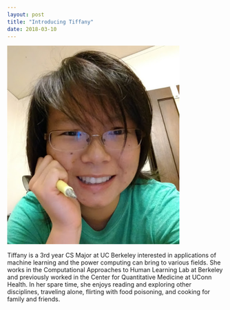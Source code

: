 ```yaml
---
layout: post
title: "Introducing Tiffany"
date: 2018-03-10
---
```



<img src="https://raw.githubusercontent.com/STAT198-Spring18/STAT198-Spring18.github.io/master/_posts/tiffany.jpg" alt="tiffany" style="width: 400px;"/>


Tiffany is a 3rd year CS Major at UC Berkeley interested in applications of machine learning and the power computing can bring to various fields. She works in the Computational Approaches to Human Learning Lab at Berkeley and previously worked in the Center for Quantitative Medicine at UConn Health. In her spare time, she enjoys reading and exploring other disciplines, traveling alone, flirting with food poisoning, and cooking for family and friends.